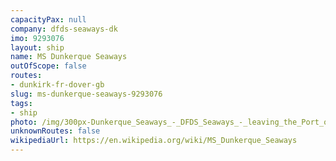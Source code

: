 ```yaml
---
capacityPax: null
company: dfds-seaways-dk
imo: 9293076
layout: ship
name: MS Dunkerque Seaways
outOfScope: false
routes:
- dunkirk-fr-dover-gb
slug: ms-dunkerque-seaways-9293076
tags:
- ship
photo: /img/300px-Dunkerque_Seaways_-_DFDS_Seaways_-_leaving_the_Port_of_Dover-4085.jpg
unknownRoutes: false
wikipediaUrl: https://en.wikipedia.org/wiki/MS_Dunkerque_Seaways
---
```

